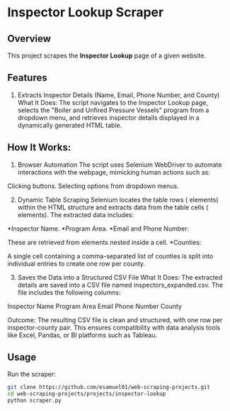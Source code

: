 # Inspector Lookup Scraper

## Overview
This project scrapes the **Inspector Lookup** page of a given website.

## Features
1. Extracts Inspector Details (Name, Email, Phone Number, and County)
What It Does:
The script navigates to the Inspector Lookup page, selects the "Boiler and Unfired Pressure Vessels" program from a dropdown menu, and retrieves inspector details displayed in a dynamically generated HTML table.

## How It Works:

1. Browser Automation
The script uses Selenium WebDriver to automate interactions with the webpage, mimicking human actions such as:

Clicking buttons.
Selecting options from dropdown menus.

2. Dynamic Table Scraping
Selenium locates the table rows (<tr> elements) within the HTML structure and extracts data from the table cells (<td> elements). The extracted data includes:

*Inspector Name.
*Program Area.
*Email and Phone Number:

These are retrieved from <span> elements nested inside a cell.
*Counties:

A single cell containing a comma-separated list of counties is split into individual entries to create one row per county.

3. Saves the Data into a Structured CSV File
What It Does:
The extracted details are saved into a CSV file named inspectors_expanded.csv. The file includes the following columns:

Inspector Name
Program Area
Email
Phone Number
County

Outcome:
The resulting CSV file is clean and structured, with one row per inspector-county pair. This ensures compatibility with data analysis tools like Excel, Pandas, or BI platforms such as Tableau.

## Usage
Run the scraper:
```bash
git clone https://github.com/esamuel01/web-scraping-projects.git
cd web-scraping-projects/projects/inspector-lookup
python scraper.py
